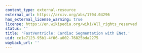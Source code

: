 ```yaml
---
content_type: external-resource
external_url: https://arxiv.org/abs/1704.04296
has_external_license_warning: true
license: https://en.wikipedia.org/wiki/All_rights_reserved
status: ''
title: 'FastVentricle: Cardiac Segmentation with ENet.'
uid: ce1e7123-95b1-4f06-a002-76825bda2275
wayback_url: ''
---
```


